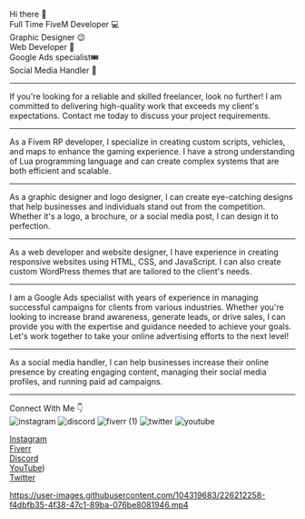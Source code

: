 Hi there 👋<br>
Full Time FiveM Developer 💻<br>
Graphic Designer 😉<br>
Web Developer 📝 <br>
Google Ads specialist🎟 <br>
Social Media Handler 📱 <br>

--------------------------------------------------------------------------------------

If you're looking for a reliable and skilled freelancer, look no further! I am committed to delivering high-quality work that exceeds my client's expectations. Contact me today to discuss your project requirements.

--------------------------------------------------------------------------------------

As a Fivem RP developer, I specialize in creating custom scripts, vehicles, and maps to enhance the gaming experience. I have a strong understanding of Lua programming language and can create complex systems that are both efficient and scalable.

--------------------------------------------------------------------------------------

As a graphic designer and logo designer, I can create eye-catching designs that help businesses and individuals stand out from the competition. Whether it's a logo, a brochure, or a social media post, I can design it to perfection.

--------------------------------------------------------------------------------------

As a web developer and website designer, I have experience in creating responsive websites using HTML, CSS, and JavaScript. I can also create custom WordPress themes that are tailored to the client's needs.

--------------------------------------------------------------------------------------

I am a Google Ads specialist with years of experience in managing successful campaigns for clients from various industries.
Whether you're looking to increase brand awareness, generate leads, or drive sales, I can provide you with the expertise and guidance needed to achieve your goals. Let's work together to take your online advertising efforts to the next level!

--------------------------------------------------------------------------------------

As a social media handler, I can help businesses increase their online presence by creating engaging content, managing their social media profiles, and running paid ad campaigns.

--------------------------------------------------------------------------------------

Connect With Me 👇 <br>
![instagram](https://user-images.githubusercontent.com/104319683/226215018-ae2fef0c-172a-44ac-b361-28c8846419af.png)
![discord](https://user-images.githubusercontent.com/104319683/226215092-80171aea-af56-4f34-84f3-30b5d9bf100c.png)
![fiverr (1)](https://user-images.githubusercontent.com/104319683/226215266-b65ac7c1-ddee-4f22-80bd-d7ce08b1d5e2.png)
![twitter](https://user-images.githubusercontent.com/104319683/226215095-2cd706bc-4934-4d2f-bc45-a266a5fa8fe9.png)
![youtube](https://user-images.githubusercontent.com/104319683/226215134-70243b83-49c0-437d-8c3d-b467853a8ab7.png)

[Instagram](https://www.instagram.com/blaster.suraj/) <br>
[Fiverr](https://www.fiverr.com/blastersuraj) <br>
[Discord](https://discord.gg/HGzjtD846H) <br>
[YouTube](https://www.youtube.com/@TryingToDev)) <br>
[Twitter](https://twitter.com/BlasterSuraj)<br>

https://user-images.githubusercontent.com/104319683/226212258-f4dbfb35-4f38-47c1-89ba-076be8081946.mp4

<!--
**blastersuraj/blastersuraj** is a ✨ _special_ ✨ repository because its `README.md` (this file) appears on your GitHub profile.

Hello, I am a multi-talented freelancer with expertise in various fields including Fivem RP development, graphic design, logo design, web development, website design, and social media handling. I have three years of experience in these fields and can provide high-quality work to my clients.
-->
